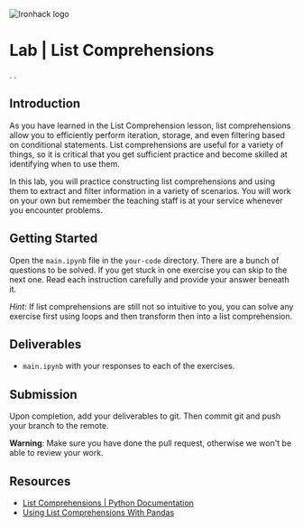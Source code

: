![Ironhack logo](https://i.imgur.com/1QgrNNw.png)

# Lab | List Comprehensions
.
.
## Introduction

As you have learned in the List Comprehension lesson, list comprehensions allow you to efficiently perform iteration, storage, and even filtering based on conditional statements. List comprehensions are useful for a variety of things, so it is critical that you get sufficient practice and become skilled at identifying when to use them.

In this lab, you will practice constructing list comprehensions and using them to extract and filter information in a variety of scenarios. You will work on your own but remember the teaching staff is at your service whenever you encounter problems.

## Getting Started

Open the `main.ipynb` file in the `your-code` directory. There are a bunch of questions to be solved. If you get stuck in one exercise you can skip to the next one. Read each instruction carefully and provide your answer beneath it.

*Hint*: If list comprehensions are still not so intuitive to you, you can solve any exercise first using loops and then transform then into a list comprehension.

## Deliverables

- `main.ipynb` with your responses to each of the exercises.

## Submission

Upon completion, add your deliverables to git. Then commit git and push your branch to the remote.

**Warning**: Make sure you have done the pull request, otherwise we won't be able to review your work.

## Resources

- [List Comprehensions | Python Documentation](https://docs.python.org/3/tutorial/datastructures.html#list-comprehensions)
- [Using List Comprehensions With Pandas](https://chrisalbon.com/python/data_wrangling/pandas_list_comprehension/)